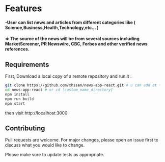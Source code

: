 

# Features


   #### -User can list news and articles from different categories like ( Science,Business,Health,Technology,etc... ) 
   #### => The source of the news will be from several sources including MarketScreener, PR Newswire, CBC, Forbes and other verified news references.
 

 


## Requirements
First, Download a local copy of a remote repository and run it :
```bash
git clone https://github.com/xhssen/news-app-react.git # u can add at the end [custom_name_directory]
cd news-app-react # or cd [custom_name_directory]
npm install
npm run build
npm start  
```

then visit http://localhost:3000


## Contributing

Pull requests are welcome. For major changes, please open an issue first
to discuss what you would like to change.

Please make sure to update tests as appropriate.

